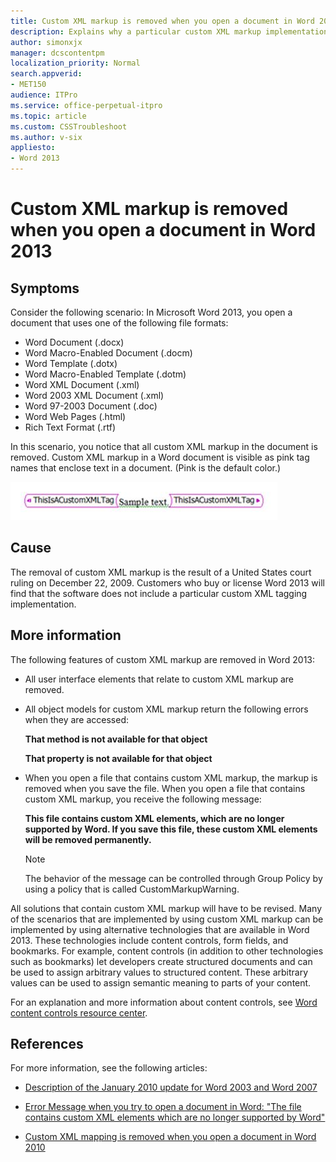 ```yaml
---
title: Custom XML markup is removed when you open a document in Word 2013
description: Explains why a particular custom XML markup implementation is removed in Word 2013.
author: simonxjx
manager: dcscontentpm
localization_priority: Normal
search.appverid: 
- MET150
audience: ITPro
ms.service: office-perpetual-itpro
ms.topic: article
ms.custom: CSSTroubleshoot
ms.author: v-six
appliesto:
- Word 2013
---
```


# Custom XML markup is removed when you open a document in Word 2013

## Symptoms

Consider the following scenario: In Microsoft Word 2013, you open a document that uses one of the following file formats: 

- Word Document (.docx)   
- Word Macro-Enabled Document (.docm)   
- Word Template (.dotx)   
- Word Macro-Enabled Template (.dotm)   
- Word XML Document (.xml)   
- Word 2003 XML Document (.xml)   
- Word 97-2003 Document (.doc)   
- Word Web Pages (.html)   
- Rich Text Format (.rtf)   

In this scenario, you notice that all custom XML markup in the document is removed. Custom XML markup in a Word document is visible as pink tag names that enclose text in a document. (Pink is the default color.)

![pink tag name](./media/custom-xml-markup-is-removed/pink-tag-name.jpg)

## Cause

The removal of custom XML markup is the result of a United States court ruling on December 22, 2009. Customers who buy or license Word 2013 will find that the software does not include a particular custom XML tagging implementation. 

## More information

The following features of custom XML markup are removed in Word 2013: 

- All user interface elements that relate to custom XML markup are removed.    
- All object models for custom XML markup return the following errors when they are accessed: 

    **That method is not available for that object**

    **That property is not available for that object**

- When you open a file that contains custom XML markup, the markup is removed when you save the file. When you open a file that contains custom XML markup, you receive the following message: 

    **This file contains custom XML elements, which are no longer supported by Word. If you save this file, these custom XML elements will be removed permanently.**
    > [!NOTE]
    > The behavior of the message can be controlled through Group Policy by using a policy that is called CustomMarkupWarning.

All solutions that contain custom XML markup will have to be revised. Many of the scenarios that are implemented by using custom XML markup can be implemented by using alternative technologies that are available in Word 2013. These technologies include content controls, form fields, and bookmarks. For example, content controls (in addition to other technologies such as bookmarks) let developers create structured documents and can be used to assign arbitrary values to structured content. These arbitrary values can be used to assign semantic meaning to parts of your content. 

For an explanation and more information about content controls, see [Word content controls resource center](https://msdn.microsoft.com/office/gg278014.aspx).

## References

For more information, see the following articles:

- [Description of the January 2010 update for Word 2003 and Word 2007](https://support.microsoft.com/help/978951)

- [Error Message when you try to open a document in Word: "The file contains custom XML elements which are no longer supported by Word"](https://support.microsoft.com/help/2445062)

- [Custom XML mapping is removed when you open a document in Word 2010](https://support.microsoft.com/help/2445060)
